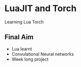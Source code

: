 # LuaJIT and Torch
Learning Lua Torch
## Final Aim
* Lua learnt
* Convulational Neural networks
* Week long project
